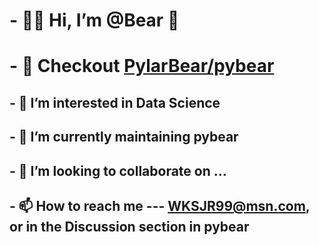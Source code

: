 #  - 🐻‍❄️ Hi, I’m @Bear  👋

#  - 🚀 Checkout [PylarBear/pybear](https://github.com/PylarBear/pybear)
## - 👀 I’m interested in Data Science
## - 🌱 I’m currently maintaining pybear
## - 💞️ I’m looking to collaborate on ...
## - 📫 How to reach me --- WKSJR99@msn.com, or in the Discussion section in pybear

<!---
BillSousa/BillSousa is a ✨ special ✨ repository because its `README.md` (this file) appears on your GitHub profile.
You can click the Preview link to take a look at your changes.
--->
